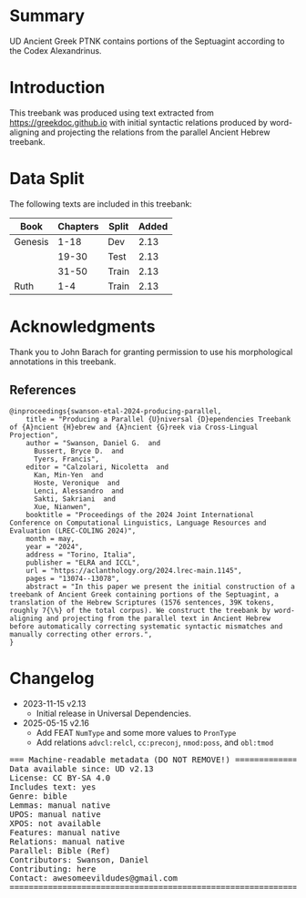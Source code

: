 # Summary

UD Ancient Greek PTNK contains portions of the Septuagint according to the Codex Alexandrinus.

# Introduction

This treebank was produced using text extracted from https://greekdoc.github.io with initial syntactic relations produced by word-aligning and projecting the relations from the parallel Ancient Hebrew treebank.

# Data Split

The following texts are included in this treebank:

| Book    | Chapters | Split | Added |
|---------|----------|-------|-------|
| Genesis | 1-18     | Dev   | 2.13  |
|         | 19-30    | Test  | 2.13  |
|         | 31-50    | Train | 2.13  |
| Ruth    | 1-4      | Train | 2.13  |

# Acknowledgments

Thank you to John Barach for granting permission to use his morphological annotations in this treebank.

## References

```
@inproceedings{swanson-etal-2024-producing-parallel,
    title = "Producing a Parallel {U}niversal {D}ependencies Treebank of {A}ncient {H}ebrew and {A}ncient {G}reek via Cross-Lingual Projection",
    author = "Swanson, Daniel G.  and
      Bussert, Bryce D.  and
      Tyers, Francis",
    editor = "Calzolari, Nicoletta  and
      Kan, Min-Yen  and
      Hoste, Veronique  and
      Lenci, Alessandro  and
      Sakti, Sakriani  and
      Xue, Nianwen",
    booktitle = "Proceedings of the 2024 Joint International Conference on Computational Linguistics, Language Resources and Evaluation (LREC-COLING 2024)",
    month = may,
    year = "2024",
    address = "Torino, Italia",
    publisher = "ELRA and ICCL",
    url = "https://aclanthology.org/2024.lrec-main.1145",
    pages = "13074--13078",
    abstract = "In this paper we present the initial construction of a treebank of Ancient Greek containing portions of the Septuagint, a translation of the Hebrew Scriptures (1576 sentences, 39K tokens, roughly 7{\%} of the total corpus). We construct the treebank by word-aligning and projecting from the parallel text in Ancient Hebrew before automatically correcting systematic syntactic mismatches and manually correcting other errors.",
}
```


# Changelog

* 2023-11-15 v2.13
  * Initial release in Universal Dependencies.
* 2025-05-15 v2.16
  * Add FEAT `NumType` and some more values to `PronType`
  * Add relations `advcl:relcl`, `cc:preconj`, `nmod:poss`, and `obl:tmod`

<pre>
=== Machine-readable metadata (DO NOT REMOVE!) ================================
Data available since: UD v2.13
License: CC BY-SA 4.0
Includes text: yes
Genre: bible
Lemmas: manual native
UPOS: manual native
XPOS: not available
Features: manual native
Relations: manual native
Parallel: Bible (Ref)
Contributors: Swanson, Daniel
Contributing: here
Contact: awesomeevildudes@gmail.com
===============================================================================
</pre>
